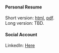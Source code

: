 
#### Personal Resume

Short version: [html](/resume/hongfei), [pdf](/resume/hongfei.pdf).  
Long version: TBD.  

#### Social Account

LinkedIn: [Here](https://www.linkedin.com/in/hongfei/)
